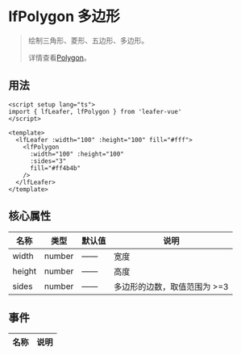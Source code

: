 # lfPolygon 多边形
>
> 绘制三角形、菱形、五边形、多边形。
>
> 详情查看[Polygon](https://www.leaferjs.com/ui/guide/display/Polygon.html)。

## 用法

```vue
<script setup lang="ts">
import { lfLeafer, lfPolygon } from 'leafer-vue'
</script>

<template>
  <lfLeafer :width="100" :height="100" fill="#fff">
    <lfPolygon
      :width="100" :height="100"
      :sides="3"
      fill="#ff4b4b"
    />
  </lfLeafer>
</template>
```

## 核心属性

| 名称 | 类型 | 默认值 | 说明 |
| --- | --- | --- | --- |
| width | number | —— | 宽度 |
| height | number | —— | 高度 |
| sides | number | —— | 多边形的边数，取值范围为 >=3 |

## 事件

| 名称 | 说明 |
| --- | --- |
